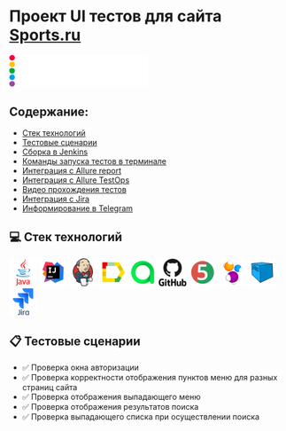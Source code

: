 # Проект UI тестов для сайта [Sports.ru](https://sports.ru/)

<p>
  <img src="media/logo/logo.svg" alt="c" width="250"/>
</p>

## Содержание:
+ [Стек технологий](#computer-использованный-стек-технологий)
+ [Тестовые сценарии](#clipboard-Тестовые-сценарии)
+ [Сборка в Jenkins](#-Сборка-в-Jenkins)
+ [Команды запуска тестов в терминале](#desktop_computer-Команды-запуска-тестов-в-терминале)
+ [Интеграция с Allure report](#-Интеграция-с-Allure-report)
+ [Интеграция с Allure TestOps](#-Интеграция-с-Allure-testOps)
+ [Видео прохождения тестов](#cinema-Пример-видео-прохождения-тестов)
+ [Интеграция с Jira](#-Интеграция-с-Jira)
+ [Информирование в Telegram](#-Информирование-в-Telegram)

## :computer: Стек технологий

<p align="left"> 
<img src="media/images/java-original-wordmark.svg" alt="c" width="50" height="50"/>
<img src="media/images/Intelij_IDEA.svg" height="50" width="50">
<img src="media/images/jenkins-original.svg" height="50" width="50">
<img src="media/images/Allure_Report.svg" height="50" width="50">
<img src="media/images/Allure_TestOps.svg" height="50" width="50">
<img src="media/images/github-original-wordmark.svg" height="50" width="50">
<img src="media/images/JUnit5.svg" height="50" width="50">
<img src="media/images/Selenide.svg" height="50" width="50">
<img src="media/images/Selenoid.svg" height="50" width="50">
<img src="media/images/jira-original-wordmark.svg" height="50" width="50">
</p>


## :clipboard: Тестовые сценарии
+ :white_check_mark: Проверка окна авторизации
+ :white_check_mark: Проверка корректности отображения пунктов меню для разных страниц сайта
+ :white_check_mark: Проверка отображения выпадающего меню
+ :white_check_mark: Проверка отображения результатов поиска
+ :white_check_mark: Проверка выпадающего списка при осуществлении поиска

